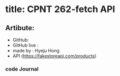 # title: CPNT 262-fetch API

## Artibute: 

- GitHub: 
- GitHub live : 
- made by : Hyeju Hong 
- API (https://fakestoreapi.com/products)

### code Journal 




